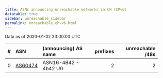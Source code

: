 ```yaml
---
title: ASNs announcing unreachable networks in CH (IPv6)
datatable: true
sidebar: unreachable_sidebar
permalink: unreachable_ch-v6.html
---
```


Data as of 2020-01-02 23:00:00 UTC


<div class="datatable-begin"></div>

|   # | ASN                                    | (announcing) AS name   |   prefixes |   unreachable /48s |
|----:|:---------------------------------------|:-----------------------|-----------:|-------------------:|
|   0 | [AS60474](unreachable_AS60474-v6.html) | ASN16-4B42 - 4b42 UG   |          2 |                  2 |

<div class="datatable-end"></div>